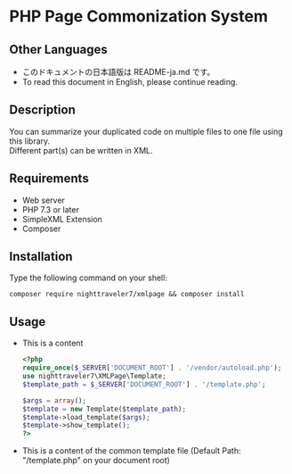 PHP Page Commonization System
====

## Other Languages
- このドキュメントの日本語版は README-ja.md です。
- To read this document in English, please continue reading.

## Description
You can summarize your duplicated code on multiple files to one file using this library.  
Different part(s) can be written in XML.

## Requirements
- Web server
- PHP 7.3 or later
- SimpleXML Extension
- Composer

## Installation
Type the following command on your shell:
```shell
composer require nighttraveler7/xmlpage && composer install
```

## Usage
- This is a content 

  ```PHP
  <?php
  require_once($_SERVER['DOCUMENT_ROOT'] . '/vendor/autoload.php');
  use nighttraveler7\XMLPage\Template;
  $template_path = $_SERVER['DOCUMENT_ROOT'] . '/template.php';  

  $args = array();
  $template = new Template($template_path);
  $template->load_template($args);
  $template->show_template();
  ?>
  ```

- This is a content of the common template file (Default Path: "/template.php" on your document root)
